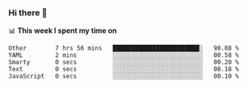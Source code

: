 ### Hi there 👋

<!--
This section is powered by waka-readme.
https://github.com/athul/waka-readme
-->
📊 **This week I spent my time on**
<!--START_SECTION:waka-->
```text
Other        7 hrs 56 mins   ████████████████████████░   98.88 % 
YAML         2 mins          ░░░░░░░░░░░░░░░░░░░░░░░░░   00.58 % 
Smarty       0 secs          ░░░░░░░░░░░░░░░░░░░░░░░░░   00.20 % 
Text         0 secs          ░░░░░░░░░░░░░░░░░░░░░░░░░   00.18 % 
JavaScript   0 secs          ░░░░░░░░░░░░░░░░░░░░░░░░░   00.10 %
```
<!--END_SECTION:waka-->

<!--
**nb5p/nb5p** is a ✨ _special_ ✨ repository because its `README.md` (this file) appears on your GitHub profile.

Here are some ideas to get you started:

- 🔭 I’m currently working on ...
- 🌱 I’m currently learning ...
- 👯 I’m looking to collaborate on ...
- 🤔 I’m looking for help with ...
- 💬 Ask me about ...
- 📫 How to reach me: ...
- 😄 Pronouns: ...
- ⚡ Fun fact: ...
-->
